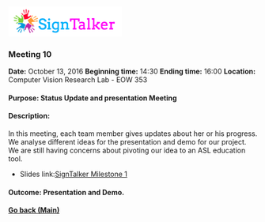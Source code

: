 ![Alt text](images/signtalkerlogo.png)

### Meeting 10

  __Date:__ October 13, 2016
  __Beginning time:__ 14:30
  __Ending time:__ 16:00
  __Location:__ Computer Vision Research Lab - EOW 353 

#### Purpose: Status Update and presentation Meeting
#### Description: 

In this meeting, each team member gives updates about her or his progress. We analyse different ideas for the presentation and demo for our project. We are still having concerns about pivoting our idea to an ASL education tool.

* Slides link:[SignTalker Milestone 1](https://docs.google.com/presentation/d/1KUM8psWSWNrgpaGsmsGgb5AC9CUCWlXZNr5jAuYpnZk/edit?usp=sharing)

#### Outcome: Presentation and Demo.

#### [Go back (Main)](https://github.com/TaniaFerman/SignTalker)